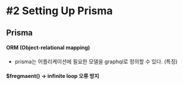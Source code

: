 # #2 Setting Up Prisma

## Prisma

#### ORM (Object-relational mapping)

- prisma는 어플리케이션에 필요한 모델을 graphql로 정의할 수 있다. (특징)

#### \$fregmaent() -> infinite loop 오류 방지
